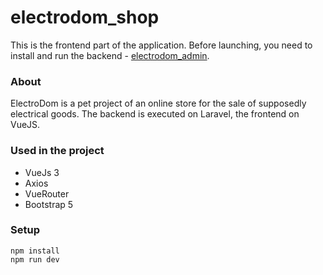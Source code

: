 # electrodom_shop

This is the frontend part of the application. Before launching, you need to install and run the
backend - [electrodom_admin](https://github.com/WrSr12/electrodom_admin).

### About

ElectroDom is a pet project of an online store for the sale of supposedly electrical goods. The backend is executed on
Laravel, the frontend on VueJS.

### Used in the project

- VueJs 3
- Axios
- VueRouter
- Bootstrap 5

### Setup

```
npm install
npm run dev
```

#


